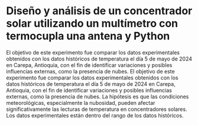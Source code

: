 # Diseño y análisis de un concentrador solar utilizando un multímetro con termocupla una antena y Python

El objetivo de este experimento fue comparar los datos experimentales obtenidos con los datos históricos de temperatura el día 5 de mayo de 2024 en Carepa, Antioquia, con el fin de identificar variaciones y posibles influencias externas, como la presencia de nubes. El objetivo de este experimento fue comparar los datos experimentales obtenidos con los datos históricos de temperatura el día 5 de mayo de 2024 en Carepa, Antioquia, con el fin de identificar variaciones y posibles influencias externas, como la presencia de nubes. La hipótesis es que las condiciones meteorológicas, especialmente la nubosidad, pueden afectar significativamente las lecturas de temperatura en concentradores solares. Los datos experimentales  están dentro del rango de los datos históricos.

